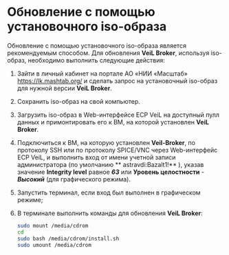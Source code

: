 # Обновление с помощью установочного iso-образа 

Обновление с помощью установочного iso-образа является рекомендуемым способом.
Для обновления **VeiL Broker**, используя iso-образ, необходимо выполнить следующие действия:

1. Зайти в личный кабинет на портале АО «НИИ «Масштаб» https://lk.mashtab.org/ и сделать запрос на установочный iso-образ для нужной версии **VeiL Broker**.
2. Сохранить iso-образ на свой компьютер.
3. Загрузить iso-образ в Web-интерфейсе ECP VeiL на доступный пулл данных и примонтировать его к ВМ, на которой установлен **VeiL Broker**.
4. Подключиться к ВМ, на которую установлен **Veil-Broker**, по протоколу SSH или по протоколу SPICE/VNC через Web-интерфейс ECP VeiL, и выполнить вход от имени учетной записи администратора (по умолчанию ** astravdi:Bazalt1!** ), указав значение **Integrity level** равное **_63_** или **Уровень целостности** - **_Высокий_** (для графического режима).
5. Запустить терминал, если вход был выполнен в графическом режиме;
6. В терминале выполнить команды для обновления **VeiL Broker**:
    
    ```bash
    sudo mount /media/cdrom
    cd
    sudo bash /media/cdrom/install.sh
    sudo umount /media/cdrom
    ```
    

